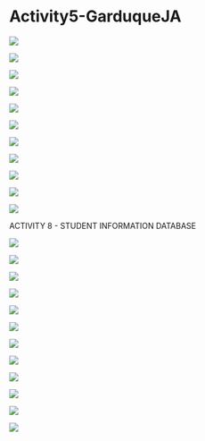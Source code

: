# Activity5-GarduqueJA

![](Capture.JPG)

![](Capture1.JPG)

![](Capture2.JPG)

![](Capture3.JPG)

![](Capture4.JPG)

![](Capture5.JPG)

![](Capture6.JPG)

![](Capture7.JPG)

![](Capture8.JPG)

![](Capture9.JPG)

![](Capture10.JPG)

ACTIVITY 8 - STUDENT INFORMATION DATABASE

![](Capture11.JPG)

![](Capture12.JPG)

![](Capture13.JPG)

![](Capture14.JPG)

![](Capture15.JPG)

![](Capture16.JPG)

![](Capture17.JPG)

![](Capture18.JPG)

![](Capture19.JPG)

![](Capture20.JPG)

![](Capture21.JPG)

![](Capture22.JPG)
